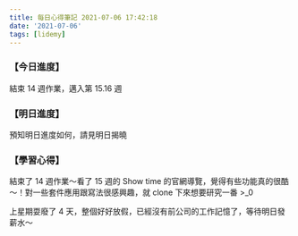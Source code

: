```yaml
---
title: 每日心得筆記 2021-07-06 17:42:18
date: '2021-07-06'
tags: [lidemy]
---
```


### 【今日進度】

結束 14 週作業，邁入第 15.16 週

### 【明日進度】

預知明日進度如何，請見明日揭曉

### 【學習心得】

結束了 14 週作業～看了 15 週的 Show time 的官網導覽，覺得有些功能真的很酷～！對一些套件應用跟寫法很感興趣，就 clone 下來想要研究一番 >\_0

上星期耍廢了 4 天，整個好好放假，已經沒有前公司的工作記憶了，等待明日發薪水～
